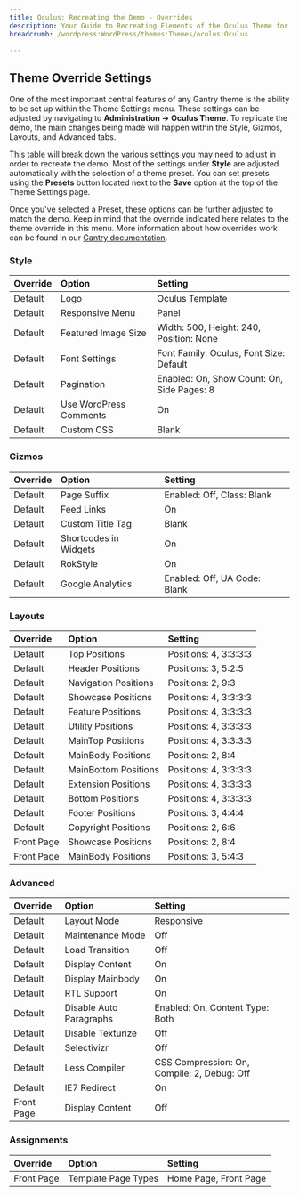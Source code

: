 ```yaml
---
title: Oculus: Recreating the Demo - Overrides
description: Your Guide to Recreating Elements of the Oculus Theme for WordPress
breadcrumb: /wordpress:WordPress/themes:Themes/oculus:Oculus

---
```


Theme Override Settings
-----

One of the most important central features of any Gantry theme is the ability to be set up within the Theme Settings menu. These settings can be adjusted by navigating to **Administration -> Oculus Theme**. To replicate the demo, the main changes being made will happen within the Style, Gizmos, Layouts, and Advanced tabs.

This table will break down the various settings you may need to adjust in order to recreate the demo. Most of the settings under **Style** are adjusted automatically with the selection of a theme preset. You can set presets using the **Presets** button located next to the **Save** option at the top of the Theme Settings page.

Once you've selected a Preset, these options can be further adjusted to match the demo. Keep in mind that the override indicated here relates to the theme override in this menu. More information about how overrides work can be found in our [Gantry documentation][override].

### Style

| Override | Option                 | Setting                                    |  
| :------- | :--------------------- | :----------------------------------------- |  
| Default  | Logo                   | Oculus Template                            |  
| Default  | Responsive Menu        | Panel                                      |  
| Default  | Featured Image Size    | Width: 500, Height: 240, Position: None    |  
| Default  | Font Settings          | Font Family: Oculus, Font Size: Default    |  
| Default  | Pagination             | Enabled: On, Show Count: On, Side Pages: 8 |  
| Default  | Use WordPress Comments | On                                         |  
| Default  | Custom CSS             | Blank                                      |  

### Gizmos

| Override   |                Option |                          Setting |  
| :--------- | :-------------------- | :------------------------------ |   
| Default    |           Page Suffix |       Enabled: Off, Class: Blank |  
| Default    |            Feed Links |                               On |  
| Default    |      Custom Title Tag |                            Blank |  
| Default    | Shortcodes in Widgets |                               On |  
| Default    |              RokStyle |                               On |  
| Default    |      Google Analytics |     Enabled: Off, UA Code: Blank |  

### Layouts

| Override   | Option               | Setting               |  
| :--------- | :------------------- | :-------------------- |  
| Default    | Top Positions        | Positions: 4, 3:3:3:3 |  
| Default    | Header Positions     | Positions: 3, 5:2:5   |  
| Default    | Navigation Positions | Positions: 2, 9:3     |  
| Default    | Showcase Positions   | Positions: 4, 3:3:3:3 |  
| Default    | Feature Positions    | Positions: 4, 3:3:3:3 |  
| Default    | Utility Positions    | Positions: 4, 3:3:3:3 |  
| Default    | MainTop Positions    | Positions: 4, 3:3:3:3 |  
| Default    | MainBody Positions   | Positions: 2, 8:4     |  
| Default    | MainBottom Positions | Positions: 4, 3:3:3:3 |  
| Default    | Extension Positions  | Positions: 4, 3:3:3:3 |  
| Default    | Bottom Positions     | Positions: 4, 3:3:3:3 |  
| Default    | Footer Positions     | Positions: 3, 4:4:4   |  
| Default    | Copyright Positions  | Positions: 2, 6:6     |  
| Front Page | Showcase Positions   | Positions: 2, 8:4     |  
| Front Page | MainBody Positions   | Positions: 3, 5:4:3   |  

### Advanced

| Override   | Option                  | Setting                                     |  
| :--------- | :---------------------- | :------------------------------------------ |  
| Default    | Layout Mode             | Responsive                                  |  
| Default    | Maintenance Mode        | Off                                         |  
| Default    | Load Transition         | Off                                         |  
| Default    | Display Content         | On                                          |  
| Default    | Display Mainbody        | On                                          |  
| Default    | RTL Support             | On                                          |  
| Default    | Disable Auto Paragraphs | Enabled: On, Content Type: Both             |  
| Default    | Disable Texturize       | Off                                         |  
| Default    | Selectivizr             | Off                                         |  
| Default    | Less Compiler           | CSS Compression: On, Compile: 2, Debug: Off |  
| Default    | IE7 Redirect            | On                                          |  
| Front Page | Display Content         | Off                                         |  

### Assignments

| Override   | Option              | Setting               |  
| :--------- | :------------------ | :-------------------- |  
| Front Page | Template Page Types | Home Page, Front Page |  

[demo]: assets/Oculus2.jpeg
[menu]: ../../start/menu.md
[override]: http://gantry-framework.org/documentation/wordpress/configure/